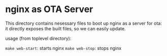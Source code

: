 # nginx as OTA Server
This directory contains nesessary files to boot up nginx as a server for ota: it directly exposes the built files, so we can easily update.

usage (from toplevel directory):

`make web-start`: starts nginx
`make web-stop`: stops nginx